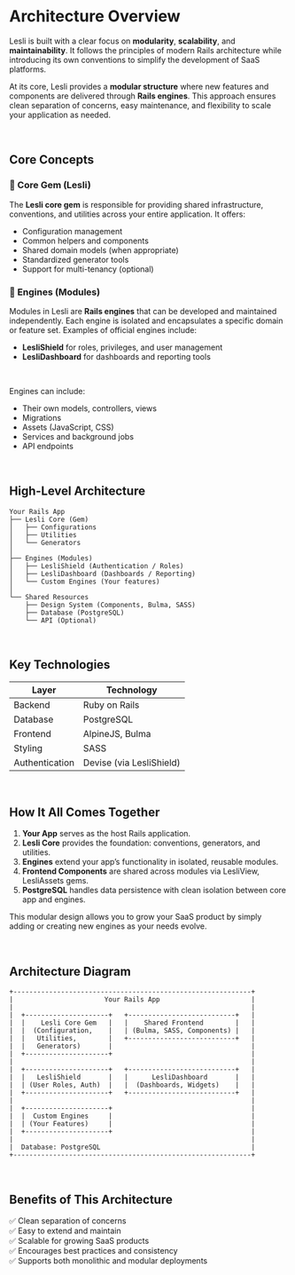 # Architecture Overview

Lesli is built with a clear focus on **modularity**, **scalability**, and **maintainability**. It follows the principles of modern Rails architecture while introducing its own conventions to simplify the development of SaaS platforms.

At its core, Lesli provides a **modular structure** where new features and components are delivered through **Rails engines**. This approach ensures clean separation of concerns, easy maintenance, and flexibility to scale your application as needed.


<br/>

## Core Concepts

### 🔹 Core Gem (Lesli)
The **Lesli core gem** is responsible for providing shared infrastructure, conventions, and utilities across your entire application. It offers:

- Configuration management
- Common helpers and components
- Shared domain models (when appropriate)
- Standardized generator tools
- Support for multi-tenancy (optional)

### 🔹 Engines (Modules)
Modules in Lesli are **Rails engines** that can be developed and maintained independently. Each engine is isolated and encapsulates a specific domain or feature set. Examples of official engines include:

- **LesliShield** for roles, privileges, and user management
- **LesliDashboard** for dashboards and reporting tools

<br/>

Engines can include: 

- Their own models, controllers, views
- Migrations
- Assets (JavaScript, CSS)
- Services and background jobs
- API endpoints


<br/>

## High-Level Architecture

```
Your Rails App
├── Lesli Core (Gem)
│   ├── Configurations
│   ├── Utilities
│   └── Generators
│
├── Engines (Modules)
│   ├── LesliShield (Authentication / Roles)
│   ├── LesliDashboard (Dashboards / Reporting)
│   └── Custom Engines (Your features)
│
└── Shared Resources
    ├── Design System (Components, Bulma, SASS)
    ├── Database (PostgreSQL)
    └── API (Optional)
```


<br/>

## Key Technologies

| Layer          | Technology     |
|----------------|----------------|
| Backend        | Ruby on Rails   |
| Database       | PostgreSQL      |
| Frontend       | AlpineJS, Bulma |
| Styling        | SASS            |
| Authentication | Devise (via LesliShield) |


<br/>

## How It All Comes Together

1. **Your App** serves as the host Rails application.
2. **Lesli Core** provides the foundation: conventions, generators, and utilities.
3. **Engines** extend your app’s functionality in isolated, reusable modules.
4. **Frontend Components** are shared across modules via LesliView, LesliAssets gems.
5. **PostgreSQL** handles data persistence with clean isolation between core app and engines.

This modular design allows you to grow your SaaS product by simply adding or creating new engines as your needs evolve.

<br/>

## Architecture Diagram

```
+------------------------------------------------------------+
|                       Your Rails App                       |
|                                                            |
|  +---------------------+   +---------------------------+   |
|  |    Lesli Core Gem   |   |    Shared Frontend        |   |
|  |  (Configuration,    |   | (Bulma, SASS, Components) |   |
|  |   Utilities,        |   +---------------------------+   |
|  |   Generators)       |                                   |
|  +---------------------+                                   |
|                                                            |
|  +---------------------+   +---------------------------+   |
|  |   LesliShield       |   |      LesliDashboard       |   |
|  | (User Roles, Auth)  |   |  (Dashboards, Widgets)    |   |
|  +---------------------+   +---------------------------+   |
|                                                            |
|  +---------------------+                                   |
|  |  Custom Engines     |                                   |
|  | (Your Features)     |                                   |
|  +---------------------+                                   |
|                                                            |
|  Database: PostgreSQL                                      |
+------------------------------------------------------------+
```

<br/>

## Benefits of This Architecture

✅ Clean separation of concerns  
✅ Easy to extend and maintain  
✅ Scalable for growing SaaS products  
✅ Encourages best practices and consistency  
✅ Supports both monolithic and modular deployments

